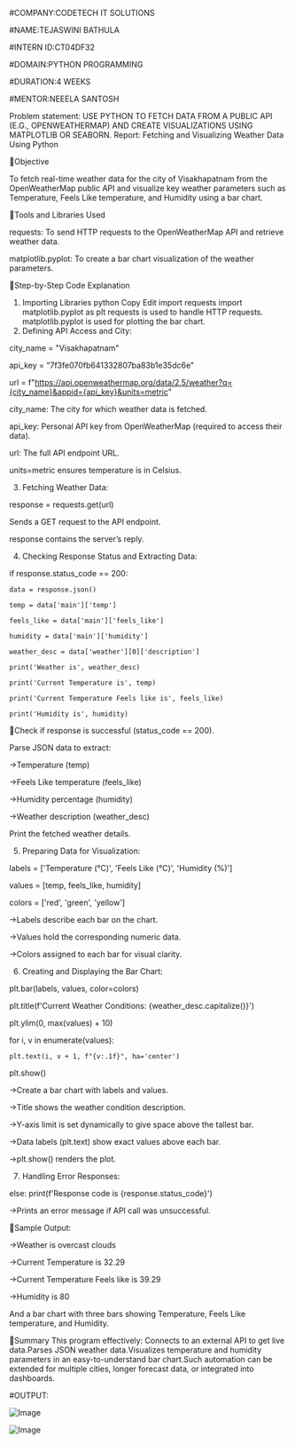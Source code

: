#COMPANY:CODETECH IT SOLUTIONS

#NAME:TEJASWINI BATHULA

#INTERN ID:CT04DF32

#DOMAIN:PYTHON PROGRAMMING

#DURATION:4 WEEKS

#MENTOR:NEEELA SANTOSH


Problem statement:
USE PYTHON TO FETCH DATA FROM A PUBLIC
API (E.G., OPENWEATHERMAP) AND CREATE
VISUALIZATIONS USING MATPLOTLIB OR
SEABORN.
Report: Fetching and Visualizing Weather Data Using Python

📌Objective

To fetch real-time weather data for the city of Visakhapatnam from the OpenWeatherMap public API and visualize key weather parameters such as Temperature, Feels Like temperature, and Humidity using a bar chart.

📌Tools and Libraries Used

requests: To send HTTP requests to the OpenWeatherMap API and retrieve weather data.

matplotlib.pyplot: To create a bar chart visualization of the weather parameters.

📌Step-by-Step Code Explanation
1. Importing Libraries
python
Copy
Edit
import requests
import matplotlib.pyplot as plt
requests is used to handle HTTP requests.
matplotlib.pyplot is used for plotting the bar chart.
2. Defining API Access and City:
   
  city_name = "Visakhapatnam"

  api_key = "7f3fe070fb641332807ba83b1e35dc6e"

  url = f"https://api.openweathermap.org/data/2.5/weather?q={city_name}&appid={api_key}&units=metric"

  city_name: The city for which weather data is fetched.

  api_key: Personal API key from OpenWeatherMap (required to access their data).

  url: The full API endpoint URL.

  units=metric ensures temperature is in Celsius.

 3. Fetching Weather Data:

response = requests.get(url)

Sends a GET request to the API endpoint.

response contains the server’s reply.

4. Checking Response Status and Extracting Data:

if response.status_code == 200:

    data = response.json()

    temp = data['main']['temp']

    feels_like = data['main']['feels_like']

    humidity = data['main']['humidity']
   
    weather_desc = data['weather'][0]['description']
   
    print('Weather is', weather_desc)
   
    print('Current Temperature is', temp)
   
    print('Current Temperature Feels like is', feels_like)
   
    print('Humidity is', humidity)
   
📌Check if response is successful (status_code == 200).

Parse JSON data to extract:

->Temperature (temp)

->Feels Like temperature (feels_like)

->Humidity percentage (humidity)

->Weather description (weather_desc)

Print the fetched weather details.

5. Preparing Data for Visualization:

labels = ['Temperature (°C)', 'Feels Like (°C)', 'Humidity (%)']

values = [temp, feels_like, humidity]

colors = ['red', 'green', 'yellow']

->Labels describe each bar on the chart.

->Values hold the corresponding numeric data.

->Colors assigned to each bar for visual clarity.

6. Creating and Displaying the Bar Chart:
   
 plt.bar(labels, values, color=colors)

 plt.title(f'Current Weather Conditions: {weather_desc.capitalize()}')

 plt.ylim(0, max(values) + 10)

for i, v in enumerate(values):

    plt.text(i, v + 1, f"{v:.1f}", ha='center')
    
plt.show()

->Create a bar chart with labels and values.

->Title shows the weather condition description.

->Y-axis limit is set dynamically to give space above the tallest bar.

->Data labels (plt.text) show exact values above each bar.

->plt.show() renders the plot.

7. Handling Error Responses:
   
else:
    print(f'Response code is {response.status_code}')
   
->Prints an error message if API call was unsuccessful.

📌Sample Output:

->Weather is overcast clouds

->Current Temperature is 32.29

->Current Temperature Feels like is 39.29

->Humidity is 80

And a bar chart with three bars showing Temperature, Feels Like temperature, and Humidity.

📌Summary
This program effectively:
Connects to an external API to get live data.Parses JSON weather data.Visualizes temperature and humidity parameters in an easy-to-understand bar chart.Such automation can be extended for multiple cities, longer forecast data, or integrated into dashboards.

#OUTPUT:

![Image](https://github.com/user-attachments/assets/d154a059-a1e3-43be-b9d8-6c2a6564925f)

![Image](https://github.com/user-attachments/assets/19db4980-da59-4311-98d0-e6738c375808)
